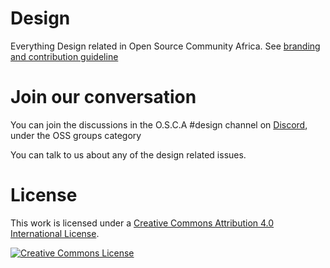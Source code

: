 
# Design
Everything Design related in Open Source Community Africa. See <a rel="branding and contribution guideline " href="https://docs.oscafrica.org/contributing/design">branding and contribution guideline</a> 

# Join our conversation
You can join the discussions in the O.S.C.A #design channel on <a rel="Discord" href="https://discord.gg/8STPZzN">Discord</a>, under the OSS groups category 

You can talk to us about any of the design related issues.

# License

This work is licensed under 
a <a rel="license" href="http://creativecommons.org/licenses/by/4.0/">Creative Commons Attribution 4.0 International License</a>.

<a rel="license" href="http://creativecommons.org/licenses/by/4.0/"><img alt="Creative Commons License" style="border-width:0" src="https://i.creativecommons.org/l/by/4.0/88x31.png" /></a>
